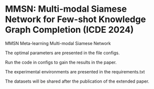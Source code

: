 # MMSN: Multi-modal Siamese Network for Few-shot Knowledge Graph Completion (ICDE 2024)

MMSN Meta-learning Multi-modal Siamese Network

The optimal parameters are presented in the file configs.

Run the code in configs to gain the results in the paper.

The experimental environments are presented in the requirements.txt

The datasets will be shared after the publication of the extended paper.

